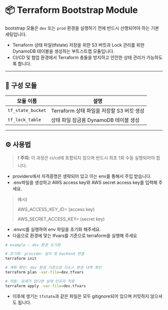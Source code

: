 # 📦 Terraform Bootstrap Module

bootstrap 모듈은 `dev` 또는 `prod` 환경을 실행하기 전에 반드시 선행되어야 하는 기본 세팅입니다.
- Terraform 상태 파일(tfstate) 저장을 위한 S3 버킷과 Lock 관리를 위한 DynamoDB 테이블을 생성하는 부트스트랩 모듈입니다.  
- CI/CD 및 협업 환경에서 Terraform 충돌을 방지하고 안전한 상태 관리가 가능하도록 합니다.

---

## 📁 구성 모듈

| 모듈 이름         | 설명 |
|------------------|------|
| `tf_state_bucket` | Terraform 상태 파일을 저장할 S3 버킷 생성 |
| `tf_lock_table`   | 상태 파일 잠금용 DynamoDB 테이블 생성 |

---

## ⚙️ 사용법
> ❗ **주의:** 이 과정은 ci/cd에 포함되지 않으며 반드시 최초 1회 수동 실행되어야 합니다.
- providers에서 자격증명은 생략되어 있고 이는 env를 통해서 주입 받습니다.
- .env파일을 생성하고 AWS access key와 AWS secret access key를 입력해 주세요.

> 예시)
> 
> AWS_ACCESS_KEY_ID= (access key)
> 
> AWS_SECRET_ACCESS_KEY= (secret key)
- .envrc를 실행하여 env 파일을 초기화 해주세요.
- 다음으로 환경에 맞는 tfvars를 기준으로 terraform을 실행해 주세요

```bash
# example : dev 환경 초기화

# 초기화: provider 설치 및 backend 연결
terraform init

# 계획 확인: dev 환경 기준으로 리소스 변경 내역 확인
terraform plan -var-file=dev.tfvars

# 적용: 문제가 없다면 실제 인프라 적용
terraform apply -var-file=dev.tfvars
```
- 이후에 생기는 `tfstate`과 같은 파일은 모두 gitignore되어 있으며 커밋하지 않으셔도 됩니다.
